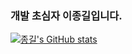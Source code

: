 ### 개발 초심자 이종길입니다.

[![종길's GitHub stats](https://github-readme-stats.vercel.app/api?username=burtples&theme=radical)](https://github.com/anuraghazra/github-readme-stats)

